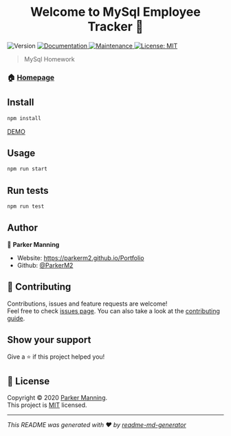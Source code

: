 <h1 align="center">Welcome to MySql Employee Tracker 👋</h1>
<p>
  <img alt="Version" src="https://img.shields.io/badge/version-1.0.0-blue.svg?cacheSeconds=2592000" />
  <a href="https://github.com/ParkerM2/12-MySQL-Homework#readme" target="_blank">
    <img alt="Documentation" src="https://img.shields.io/badge/documentation-yes-brightgreen.svg" />
  </a>
  <a href="https://github.com/ParkerM2/12-MySQL-Homework/graphs/commit-activity" target="_blank">
    <img alt="Maintenance" src="https://img.shields.io/badge/Maintained%3F-yes-green.svg" />
  </a>
  <a href="https://github.com/ParkerM2/12-MySQL-Homework/blob/master/LICENSE" target="_blank">
    <img alt="License: MIT" src="https://img.shields.io/github/license/ParkerM2/My Sql Employee tracker" />
  </a>
</p>

> MySql Homework

### 🏠 [Homepage](https://github.com/ParkerM2/12-MySQL-Homework#readme)

## Install

```sh
npm install
```

[DEMO](https://github.com/ParkerM2/12-MySQL-Homework.git)

## Usage

```sh
npm run start
```

## Run tests

```sh
npm run test
```

## Author

👤 **Parker Manning**

* Website: https://parkerm2.github.io/Portfolio
* Github: [@ParkerM2](https://github.com/ParkerM2)

## 🤝 Contributing

Contributions, issues and feature requests are welcome!<br />Feel free to check [issues page](https://github.com/ParkerM2/12-MySQL-Homework/issues). You can also take a look at the [contributing guide](https://github.com/ParkerM2/12-MySQL-Homework/blob/master/CONTRIBUTING.md).

## Show your support

Give a ⭐️ if this project helped you!

## 📝 License

Copyright © 2020 [Parker Manning](https://github.com/ParkerM2).<br/>
This project is [MIT](https://github.com/ParkerM2/12-MySQL-Homework/blob/master/LICENSE) licensed.

***
_This README was generated with ❤️ by [readme-md-generator](https://github.com/kefranabg/readme-md-generator)_